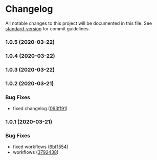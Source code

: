 # Changelog

All notable changes to this project will be documented in this file. See [standard-version](https://github.com/conventional-changelog/standard-version) for commit guidelines.

### 1.0.5 (2020-03-22)

### 1.0.4 (2020-03-22)

### 1.0.3 (2020-03-22)

### 1.0.2 (2020-03-21)


### Bug Fixes

* fixed changelog ([063ff91](https://github.com/Alexandrshy/invision-dsm-configuration-action/commit/063ff912f0860cf2841eab80f3b1031450db2b4b))

### 1.0.1 (2020-03-21)

### Bug Fixes

- fixed workflows ([6bf1554](https://github.com/Alexandrshy/invision-dsm-configuration-action/commit/6bf1554d10d5a036b4af0177d4d62ccb5f51a56b))
- workflows ([3792438](https://github.com/Alexandrshy/invision-dsm-configuration-action/commit/37924384142a6e7a56d2f0fc3565161b2e0f1a31))
